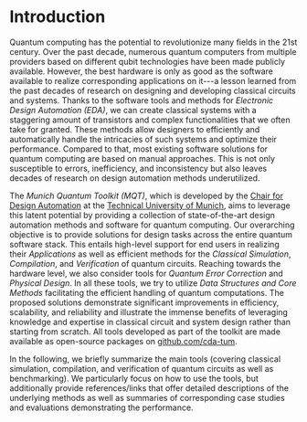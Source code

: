 # Introduction

Quantum computing has the potential to revolutionize many fields in the 21st century. Over the past decade, numerous quantum computers from multiple providers based on different qubit technologies have been made publicly available.
However, the best hardware is only as good as the software available to realize corresponding applications on it---a lesson learned from the past decades of research on designing and developing classical circuits and systems.
Thanks to the software tools and methods for _Electronic Design Automation (EDA)_, we can create classical systems with a staggering amount of transistors and complex functionalities that we often take for granted.
These methods allow designers to efficiently and automatically handle the intricacies of such systems and optimize their performance.
Compared to that, most existing software solutions for quantum computing are based on manual approaches.
This is not only susceptible to errors, inefficiency, and inconsistency but also leaves decades of research on design automation methods underutilized.

The _Munich Quantum Toolkit (MQT)_, which is developed by the [Chair for Design Automation](https://www.cda.cit.tum.de/) at the [Technical University of Munich](https://www.tum.de/), aims to leverage this latent potential by providing a collection of state-of-the-art design automation methods and software for quantum computing.
Our overarching objective is to provide solutions for design tasks across the entire quantum software stack.
This entails high-level support for end users in realizing their _Applications_ as well as efficient methods for the _Classical Simulation_, _Compilation_, and _Verification_ of quantum circuits.
Reaching towards the hardware level, we also consider tools for _Quantum Error Correction_ and _Physical Design_.
In all these tools, we try to utilize _Data Structures and Core Methods_ facilitating the efficient handling of quantum computations.
The proposed solutions demonstrate significant improvements in efficiency, scalability, and reliability and illustrate the immense benefits of leveraging knowledge and expertise in classical circuit and system design rather than starting from scratch.
All tools developed as part of the toolkit are made available as open-source packages on [github.com/cda-tum](https://github.com/cda-tum/).

In the following, we briefly summarize the main tools (covering classical simulation, compilation, and verification of quantum circuits as well as benchmarking). We particularly focus on how to use the tools, but additionally provide references/links that offer detailed descriptions of the underlying methods as well as summaries of corresponding case studies and evaluations demonstrating the performance.
